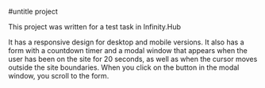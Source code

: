 #untitle project

This project was written for a test task in Infinity.Hub

It has a responsive design for desktop and mobile versions.
It also has a form with a countdown timer and a modal window that appears when the user has been on the site for 20 seconds, as well as when the cursor moves outside the site boundaries. When you click on the button in the modal window, you scroll to the form.